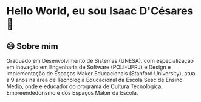 # Hello World, eu sou Isaac D'Césares 👋

## 😄 Sobre mim

Graduado em Desenvolvimento de Sistemas (UNESA), com especialização em Inovação em Engenharia de Software (POLI-UFRJ) e Design e Implementação de Espaços Maker Educacionais (Stanford University), atua a 9 anos na área de Tecnologia Educacional da Escola Sesc de Ensino Médio, onde é educador do programa de Cultura Tecnológica, Empreendedorismo e dos Espaços Maker da Escola.

<!--
**idcesares/idcesares** is a ✨ _special_ ✨ repository because its `README.md` (this file) appears on your GitHub profile.

Here are some ideas to get you started:

- 🔭 I’m currently working on ...
- 🌱 I’m currently learning ...
- 👯 I’m looking to collaborate on ...
- 🤔 I’m looking for help with ...
- 💬 Ask me about ...
- 📫 How to reach me: ...
- 😄 Pronouns: ...
- ⚡ Fun fact: ...
-->


